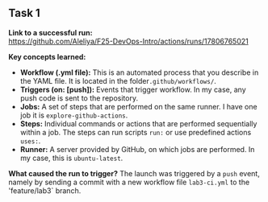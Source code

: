 ## Task 1

**Link to a successful run:**  
https://github.com/Aleliya/F25-DevOps-Intro/actions/runs/17806765021

**Key concepts learned:**
- **Workflow (.yml file):** This is an automated process that you describe in the YAML file. It is located in the folder`.github/workflows/`.
- **Triggers (on: [push]):** Events that trigger workflow. In my case, any push code is sent to the repository.
- **Jobs:** A set of steps that are performed on the same runner. I have one job it is `explore-github-actions`.
- **Steps:** Individual commands or actions that are performed sequentially within a job. The steps can run scripts `run:` or use predefined actions `uses:`.
- **Runner:** A server provided by GitHub, on which jobs are performed. In my case, this is `ubuntu-latest`.

**What caused the run to trigger?**
The launch was triggered by a `push` event, namely by sending a commit with a new workflow file `lab3-ci.yml` to the 'feature/lab3` branch.
